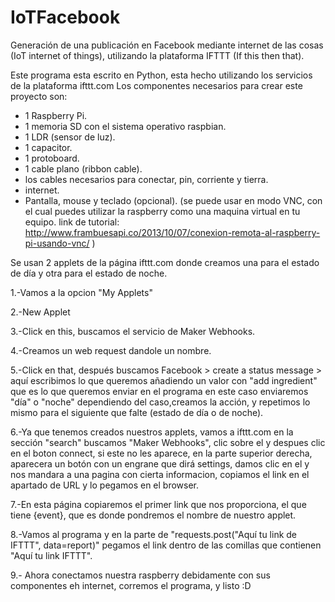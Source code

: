# IoTFacebook
Generación de una publicación en Facebook mediante internet de las cosas (IoT internet of things), utilizando la plataforma IFTTT (If this then that).

Este programa esta escrito en Python, esta hecho utilizando los servicios de la plataforma ifttt.com 
Los componentes necesarios para crear este proyecto son:
- 1 Raspberry Pi.
- 1 memoria SD con el sistema operativo raspbian.
- 1 LDR (sensor de luz).
- 1 capacitor.
- 1 protoboard.
- 1 cable plano (ribbon cable).
- los cables necesarios para conectar, pin, corriente y tierra.
- internet.
- Pantalla, mouse y teclado (opcional). 
(se puede usar en modo VNC, con el cual puedes utilizar la raspberry como una maquina virtual en tu equipo. link de tutorial: http://www.frambuesapi.co/2013/10/07/conexion-remota-al-raspberry-pi-usando-vnc/ )

Se usan 2 applets de la página ifttt.com donde creamos una para el estado de día y otra para el estado de noche.

1.-Vamos a la opcion "My Applets"

2.-New Applet 

3.-Click en this, buscamos el servicio de Maker Webhooks.

4.-Creamos un web request dandole un nombre.

5.-Click en that, después buscamos Facebook > create a status message > aquí escribimos lo que queremos añadiendo un valor con "add ingredient" que es lo que queremos enviar en el programa en este caso enviaremos "día" o "noche" dependiendo del caso,creamos la acción, y repetimos lo mismo para el siguiente que falte (estado de día o de noche).

6.-Ya que tenemos creados nuestros applets, vamos a ifttt.com en la sección "search" buscamos "Maker  Webhooks", clic sobre el y despues clic en el boton connect, si este no les aparece, en la parte superior derecha, aparecera un botón con un engrane que dirá settings, damos clic en el y nos mandara a una pagina con cierta informacion, copiamos el link en el apartado de URL y lo pegamos en el browser.

7.-En esta página copiaremos el primer link que nos proporciona, el que tiene {event}, que es donde pondremos el nombre de nuestro applet.

8.-Vamos al programa y en la parte de 
"requests.post("Aquí tu link de IFTTT", data=report)" pegamos el link dentro de las comillas que contienen "Aquí tu link IFTTT".

9.- Ahora conectamos nuestra raspberry debidamente con sus componentes eh internet, corremos el programa, y listo :D
